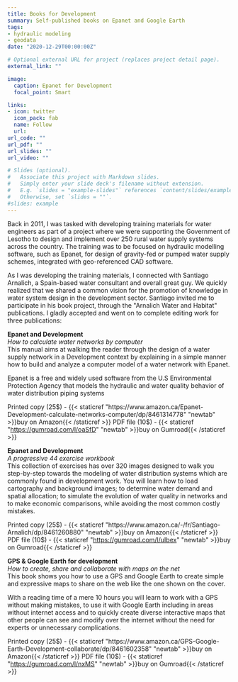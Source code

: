```yaml
---
title: Books for Development
summary: Self-published books on Epanet and Google Earth
tags:
- hydraulic modeling
- geodata
date: "2020-12-29T00:00:00Z"

# Optional external URL for project (replaces project detail page).
external_link: ""

image:
  caption: Epanet for Development
  focal_point: Smart

links:
- icon: twitter
  icon_pack: fab
  name: Follow
  url:
url_code: ""
url_pdf: ""
url_slides: ""
url_video: ""

# Slides (optional).
#   Associate this project with Markdown slides.
#   Simply enter your slide deck's filename without extension.
#   E.g. `slides = "example-slides"` references `content/slides/example-slides.md`.
#   Otherwise, set `slides = ""`.
#slides: example
---
```


Back in 2011, I was tasked with developing training materials for water engineers as part of a project where we were supporting the Government of Lesotho to design and implement over 250 rural water supply systems across the country. The training was to be focused on hydraulic modelling software, such as Epanet, for design of gravity-fed or pumped water supply schemes, integrated with geo-referenced CAD software.

As I was developing the training materials, I connected with Santiago Arnalich, a Spain-based water consultant and overall great guy. We quickly realized that we shared a common vision for the promotion of knowledge in water system design in the development sector. Santiago invited me to participate in his book project, through the "Arnalich Water and Habitat" publications. I gladly accepted and went on to complete editing work for three publications:

**Epanet and Development**  
*How to calculate water networks by computer*  
This manual aims at walking the reader through the design of a water supply network in a Development context by explaining in a simple manner how to build and analyze a computer model of a water network with Epanet.

Epanet is a free and widely used software from the U.S Environmental Protection Agency that models the hydraulic and water quality behavior of water distribution piping systems

Printed copy (25$) - {{< staticref "https://www.amazon.ca/Epanet-Development-calculate-networks-computer/dp/8461314778" "newtab" >}}buy on Amazon{{< /staticref >}}  
PDF file (10$) - {{< staticref "https://gumroad.com/l/oaSfD" "newtab" >}}buy on Gumroad{{< /staticref >}}

**Epanet and Development**  
*A progressive 44 exercise workbook*  
This collection of exercises has over 320 images designed to walk you step-by-step towards the modeling of water distribution systems which are commonly found in development work. You will learn how to load cartography and background images; to determine water demand and spatial allocation; to simulate the evolution of water quality in networks and to make economic comparisons, while avoiding the most common costly mistakes.

Printed copy (25$) - {{< staticref "https://www.amazon.ca/-/fr/Santiago-Arnalich/dp/8461260880" "newtab" >}}buy on Amazon{{< /staticref >}}  
PDF file (10$) - {{< staticref "https://gumroad.com/l/uIbex" "newtab" >}}buy on Gumroad{{< /staticref >}}

**GPS & Google Earth for development**  
*How to create, share and collaborate with maps on the net*  
This book shows you how to use a GPS and Google Earth to create simple and expressive maps to share on the web like the one shown on the cover.  

With a reading time of a mere 10 hours you will learn to work with a GPS without making mistakes, to use it with Google Earth including in areas without internet access and to quickly create diverse interactive maps that other people can see and modify over the internet without the need for experts or unnecessary complications.  

Printed copy (25$) - {{< staticref "https://www.amazon.ca/GPS-Google-Earth-Development-collaborate/dp/8461602358" "newtab" >}}buy on Amazon{{< /staticref >}}  
PDF file (10$) - {{< staticref "https://gumroad.com/l/nxMS" "newtab" >}}buy on Gumroad{{< /staticref >}}
